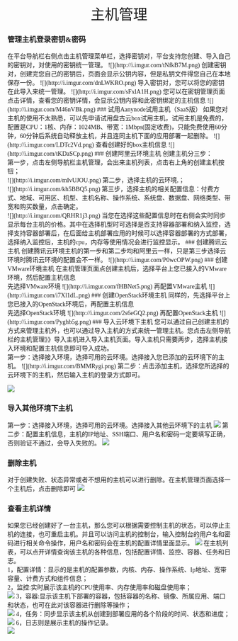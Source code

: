 <center><font size="6" >主机管理 </center></font>
<font face="微软雅黑">
<h3 id="4.1">  管理主机登录密钥&密码</h3>
在平台导航栏右侧点击主机管理菜单栏，选择密钥对，平台支持您创建、导入自己的密钥对，对使用的密钥统一管理。
![](http://i.imgur.com/tNfkB7M.png)
创建密钥对，创建完您自己的密钥后，页面会显示公钥内容，但是私钥文件得您自己在本地保存一份。
![](http://i.imgur.com/dnLWKRO.png)
导入密钥对，您可以将您的密钥在此导入来统一管理。
![](http://i.imgur.com/sFxlA1H.png)
您可以在密钥管理页面点击详情，查看您的密钥详情，会显示公钥内容和此密钥绑定的主机信息
![](http://i.imgur.com/M46nVBk.png)
### 试用Aanynode试用主机（SaaS版）
如果您对主机的使用不太熟悉，可以先申请试用盘古云box试用主机，试用主机是免费的，配置是CPU：1核、内存：1024MB、带宽：1Mbps(固定收费)，只能免费使用60分钟，60分钟后系统自动释放主机，并且连同主机下面的应用部署一起删除。
![](http://i.imgur.com/LDTc2Vd.png)
查看创建好的box主机信息
![](http://i.imgur.com/tKDaSCp.png)
### 创建阿里云环境主机
创建主机分三步：</br>
第一步，点击左侧导航栏主机管理，会出来主机列表，点击右上角的创建主机按钮；</br>
![](http://i.imgur.com/mIvUJOU.png)
第二步，选择主机的云环境,；</br>
![](http://i.imgur.com/kh5BBQ5.png)
第三步，选择主机的相关配置信息：付费方式、地域、可用区、机型、主机名称、操作系统、系统盘、数据盘、网络类型、带宽和购买数量，点击确定。</br>
![](http://i.imgur.com/QRHR1j3.png)
当您在选择这些配置信息时在右侧会实时同步显示每台主机的价格。其中在选择机型时可选择是否支持容器部署和纳入监控，选择支持容器部署后，在后面给主机部署应用的时候可以选择容器部署的方式部署，选择纳入监控后，主机的cpu，内存等使用情况会进行监控显示。
### 创建腾讯云主机
创建腾讯云环境主机的第一步和第二步均和阿里云一样，只是第三步选择云环境时腾讯云环境的配置会不一样。
![](http://i.imgur.com/P0wcOPW.png)
### 创建VMware环境主机
在主机管理页面点创建主机后，选择平台上您已接入的VMware环境，然后配置主机信息<br/>
先选择VMware环境
![](http://i.imgur.com/fHBNet5.png)
再配置VMware主机
![](http://i.imgur.com/i7Xl1dL.png)
### 创建OpenStack环境主机
同样的，先选择平台上您已接入的OpenStack环境后，再配置主机信息
<br/>
先选择OpenStack环境
![](http://i.imgur.com/2s6eGQ2.png)
再配置OpenStack主机
![](http://i.imgur.com/Pyghb5g.png)
### 导入云环境下主机
您可以通过自己创建主机的方式来管理主机外，也可以通过导入主机的方式来统一管理主机。您点击左侧导航栏的主机管理》》导入主机进入导入主机页面。导入主机只需要两步，选择主机接入环境和配置主机信息即可导入成功。</br>
第一步：选择接入环境，选择可用的云环境。选择接入您已添加的云环境下的主机。
![](http://i.imgur.com/BMMRygi.png)
第二步：点击添加主机，选择您所选择的云环境下的主机，然后输入主机的登录方式即可。

![](http://i.imgur.com/Xf6UInP.png)
### 导入其他环境下主机
第一步：选择接入环境，选择可用的云环境。选择接入其他云环境下的主机
![](http://i.imgur.com/LnVATWB.png)
第二步：配置主机信息，主机的IP地址、SSH端口、用户名和密码一定要填写正确，否则验证不通过，会导入失败的。
![](http://i.imgur.com/BVyqPz8.png)
### 删除主机
对于创建失败、状态异常或者不想用的主机可以进行删除。在主机管理页面选择一个主机后，点击删除即可
![](http://i.imgur.com/NGk8667.png)
### 查看主机详情
如果您已经创建好了一台主机，那么您可以根据需要控制主机的状态，可以停止主机的连接，也可重启主机。并且可以访问主机的控制台，输入控制台的用户名和密码进行相关命令操作，用户名和密码会在主机的配置详情里面显示。
![](http://i.imgur.com/3GAkoVw.png)
在主机列表，可以点开详情查询该主机的各种信息，包括配置详情、监控、容器、任务和日志。<br/>
1，配置详情：显示的是主机的配置参数，内核、内存、操作系统、Ip地址、宽带容量、计费方式和组件信息；<br/>
2，监控:实时展示该主机的CPU使用率、内存使用率和磁盘使用率；<br/>
![](http://i.imgur.com/HcBmcJo.png)
3，容器:显示该主机下部署的容器，包括容器的名称、镜像、所属应用、端口和状态，也可在此对该容器进行删除等操作；<br/>
![](http://i.imgur.com/D9U393X.png)
4，任务：同步显示该主机从创建到部署应用的各个阶段的时间、状态和进度；<br/>
![](http://i.imgur.com/EoCGON9.png)
6，日志则是展示主机的操作记录。<br/>
![](http://i.imgur.com/8GUPd50.png)
</font>